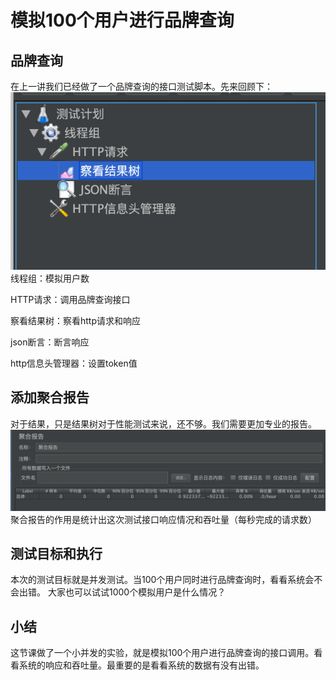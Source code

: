 # 模拟100个用户进行品牌查询
## 品牌查询
在上一讲我们已经做了一个品牌查询的接口测试脚本。先来回顾下：
![品牌查询](screenshot/2020-03-11-21-08-20.png)
线程组：模拟用户数

HTTP请求：调用品牌查询接口

察看结果树：察看http请求和响应

json断言：断言响应

http信息头管理器：设置token值

## 添加聚合报告
对于结果，只是结果树对于性能测试来说，还不够。我们需要更加专业的报告。
![聚合报告](screenshot/2020-03-11-21-12-24.png)
聚合报告的作用是统计出这次测试接口响应情况和吞吐量（每秒完成的请求数）
## 测试目标和执行
本次的测试目标就是并发测试。当100个用户同时进行品牌查询时，看看系统会不会出错。
大家也可以试试1000个模拟用户是什么情况？
## 小结
这节课做了一个小并发的实验，就是模拟100个用户进行品牌查询的接口调用。看看系统的响应和吞吐量。最重要的是看看系统的数据有没有出错。


